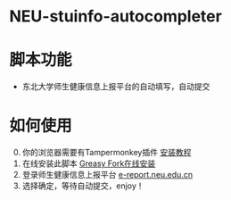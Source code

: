# NEU-stuinfo-autocompleter

脚本功能
====
+ 东北大学师生健康信息上报平台的自动填写，自动提交

如何使用
====
0. 你的浏览器需要有Tampermonkey插件 [安装教程](https://cloud.tencent.com/developer/news/42462)
1. 在线安装此脚本 [Greasy Fork在线安装](https://greasyfork.org/zh-CN/scripts/398919-neu-stuinfo-autocompleter)
2. 登录师生健康信息上报平台 [e-report.neu.edu.cn](https://e-report.neu.edu.cn)
3. 选择确定，等待自动提交，enjoy！
